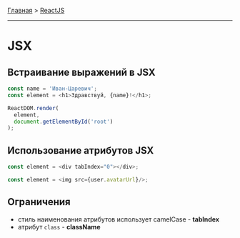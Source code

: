 [Главная](../README.md#readme) > [ReactJS](./README_REACT.md#readme)

***

# JSX

## Встраивание выражений в JSX

```javascript
const name = 'Иван-Царевич';
const element = <h1>Здравствуй, {name}!</h1>;

ReactDOM.render(
  element,
  document.getElementById('root')
);
```

## Использование атрибутов JSX

```javascript
const element = <div tabIndex="0"></div>;
```

```javascript
const element = <img src={user.avatarUrl}/>;
```

## Ограничения

* стиль наименования атрибутов использует camelCase - **tabIndex**
* атрибут `class` - **className**